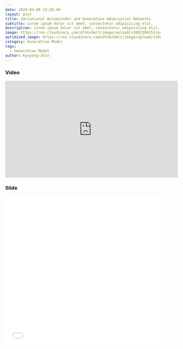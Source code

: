 ```yaml
---
date: 2020-04-08 12:26:40
layout: post
title: Variational Autoencoder and Generative Adversarial Networks
subtitle: Lorem ipsum dolor sit amet, consectetur adipisicing elit.
description: Lorem ipsum dolor sit amet, consectetur adipisicing elit, sed do eiusmod tempor incididunt ut labore et dolore magna aliqua.
image: https://res.cloudinary.com/dfnkx5mr1/image/upload/v1602308251/post_img/1_bPNPLGCW679Xl3UttlNEgg_h2mgja.gif
optimized_image: https://res.cloudinary.com/dfnkx5mr1/image/upload/v1602308251/post_img/1_bPNPLGCW679Xl3UttlNEgg_h2mgja.gif
category: Generative Model
tags:
  - Generative Model
author: Kyuyong-Shin
---
```


### Video
<iframe width="560" height="315" src="https://www.youtube.com/embed/VAVxQ6sCOOQ" frameborder="0" allow="accelerometer; autoplay; clipboard-write; encrypted-media; gyroscope; picture-in-picture" allowfullscreen></iframe>

### Slide

<iframe src="//www.slideshare.net/slideshow/embed_code/key/7utKUSXWj2VrQJ" width="595" height="485" frameborder="0" marginwidth="0" marginheight="0" scrolling="no" style="border:1px solid #CCC; border-width:0px; margin-bottom:5px; max-width: 100%;" allowfullscreen> </iframe> 








